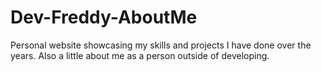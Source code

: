 # Dev-Freddy-AboutMe
Personal website showcasing my skills and projects I have done over the years. Also a little about me as a person outside of developing. 

